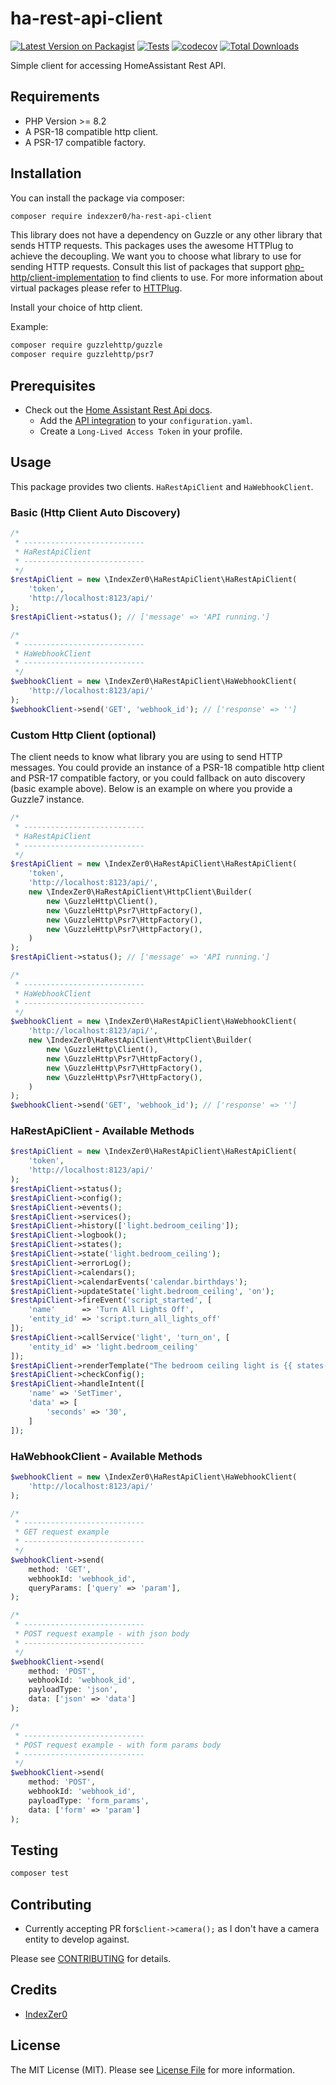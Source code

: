 # ha-rest-api-client

[![Latest Version on Packagist](https://img.shields.io/packagist/v/indexzer0/ha-rest-api-client.svg?style=flat-square)](https://packagist.org/packages/indexzer0/ha-rest-api-client)
[![Tests](https://img.shields.io/github/actions/workflow/status/indexzer0/ha-rest-api-client/run-tests.yml?branch=main&label=tests&style=flat-square)](https://github.com/indexzer0/ha-rest-api-client/actions/workflows/run-tests.yml)
[![codecov](https://codecov.io/gh/IndexZer0/ha-rest-api-client/graph/badge.svg?token=JMF8UG8S4Y)](https://codecov.io/gh/IndexZer0/ha-rest-api-client)
[![Total Downloads](https://img.shields.io/packagist/dt/indexzer0/ha-rest-api-client.svg?style=flat-square)](https://packagist.org/packages/indexzer0/ha-rest-api-client)

Simple client for accessing HomeAssistant Rest API.

## Requirements

- PHP Version >= 8.2
- A PSR-18 compatible http client.
- A PSR-17 compatible factory.

## Installation

You can install the package via composer:

```bash
composer require indexzer0/ha-rest-api-client
```

This library does not have a dependency on Guzzle or any other library that sends HTTP requests. This packages uses the awesome HTTPlug to achieve the decoupling. We want you to choose what library to use for sending HTTP requests. Consult this list of packages that support [php-http/client-implementation](https://packagist.org/providers/php-http/client-implementation) to find clients to use. For more information about virtual packages please refer to [HTTPlug](https://docs.php-http.org/en/latest/httplug/users.html).

Install your choice of http client.

Example:
```bash
composer require guzzlehttp/guzzle
composer require guzzlehttp/psr7
```

## Prerequisites

- Check out the [Home Assistant Rest Api docs](https://developers.home-assistant.io/docs/api/rest/).
  - Add the [API integration](https://www.home-assistant.io/integrations/api/) to your `configuration.yaml`.
  - Create a `Long-Lived Access Token` in your profile.

## Usage

This package provides two clients. `HaRestApiClient` and `HaWebhookClient`.

### Basic (Http Client Auto Discovery)
```php
/*
 * ---------------------------
 * HaRestApiClient
 * ---------------------------
 */
$restApiClient = new \IndexZer0\HaRestApiClient\HaRestApiClient(
    'token',
    'http://localhost:8123/api/'
);
$restApiClient->status(); // ['message' => 'API running.']

/*
 * ---------------------------
 * HaWebhookClient
 * ---------------------------
 */
$webhookClient = new \IndexZer0\HaRestApiClient\HaWebhookClient(
    'http://localhost:8123/api/'
);
$webhookClient->send('GET', 'webhook_id'); // ['response' => '']
```

### Custom Http Client (optional)

The client needs to know what library you are using to send HTTP messages. You could provide an instance of a PSR-18 compatible http client and PSR-17 compatible factory, or you could fallback on auto discovery (basic example above). Below is an example on where you provide a Guzzle7 instance.

```php
/*
 * ---------------------------
 * HaRestApiClient
 * ---------------------------
 */
$restApiClient = new \IndexZer0\HaRestApiClient\HaRestApiClient(
    'token',
    'http://localhost:8123/api/',
    new \IndexZer0\HaRestApiClient\HttpClient\Builder(
        new \GuzzleHttp\Client(),
        new \GuzzleHttp\Psr7\HttpFactory(),
        new \GuzzleHttp\Psr7\HttpFactory(),
        new \GuzzleHttp\Psr7\HttpFactory(),
    )
);
$restApiClient->status(); // ['message' => 'API running.']

/*
 * ---------------------------
 * HaWebhookClient
 * ---------------------------
 */
$webhookClient = new \IndexZer0\HaRestApiClient\HaWebhookClient(
    'http://localhost:8123/api/',
    new \IndexZer0\HaRestApiClient\HttpClient\Builder(
        new \GuzzleHttp\Client(),
        new \GuzzleHttp\Psr7\HttpFactory(),
        new \GuzzleHttp\Psr7\HttpFactory(),
        new \GuzzleHttp\Psr7\HttpFactory(),
    )
);
$webhookClient->send('GET', 'webhook_id'); // ['response' => '']
```

### HaRestApiClient - Available Methods

```php
$restApiClient = new \IndexZer0\HaRestApiClient\HaRestApiClient(
    'token',
    'http://localhost:8123/api/'
);
$restApiClient->status();
$restApiClient->config();
$restApiClient->events();
$restApiClient->services();
$restApiClient->history(['light.bedroom_ceiling']);
$restApiClient->logbook();
$restApiClient->states();
$restApiClient->state('light.bedroom_ceiling');
$restApiClient->errorLog();
$restApiClient->calendars();
$restApiClient->calendarEvents('calendar.birthdays');
$restApiClient->updateState('light.bedroom_ceiling', 'on');
$restApiClient->fireEvent('script_started', [
    'name'      => 'Turn All Lights Off',
    'entity_id' => 'script.turn_all_lights_off'
]);
$restApiClient->callService('light', 'turn_on', [
    'entity_id' => 'light.bedroom_ceiling'
]);
$restApiClient->renderTemplate("The bedroom ceiling light is {{ states('light.bedroom_ceiling') }}.");
$restApiClient->checkConfig();
$restApiClient->handleIntent([
    'name' => 'SetTimer',
    'data' => [
        'seconds' => '30',
    ]
]);
```

### HaWebhookClient - Available Methods

```php
$webhookClient = new \IndexZer0\HaRestApiClient\HaWebhookClient(
    'http://localhost:8123/api/'
);

/*
 * ---------------------------
 * GET request example
 * ---------------------------
 */
$webhookClient->send(
    method: 'GET',
    webhookId: 'webhook_id',
    queryParams: ['query' => 'param'],
);

/*
 * ---------------------------
 * POST request example - with json body
 * ---------------------------
 */
$webhookClient->send(
    method: 'POST',
    webhookId: 'webhook_id',
    payloadType: 'json',
    data: ['json' => 'data']
);

/*
 * ---------------------------
 * POST request example - with form params body
 * ---------------------------
 */
$webhookClient->send(
    method: 'POST',
    webhookId: 'webhook_id',
    payloadType: 'form_params',
    data: ['form' => 'param']
);
```

## Testing

```bash
composer test
```

## Contributing

- Currently accepting PR for```$client->camera();``` as I don't have a camera entity to develop against.

Please see [CONTRIBUTING](https://github.com/spatie/.github/blob/main/CONTRIBUTING.md) for details.

## Credits

- [IndexZer0](https://github.com/IndexZer0)

## License

The MIT License (MIT). Please see [License File](LICENSE.md) for more information.

